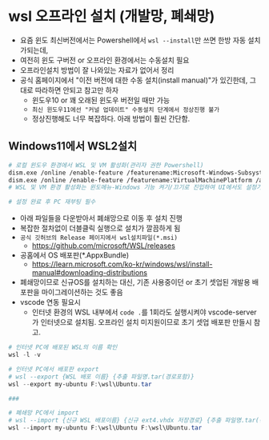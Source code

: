 # wsl 오프라인 설치 (개발망, 폐쇄망)

- 요즘 윈도 최신버전에서는 Powershell에서 `wsl --install`만 쓰면 한방 자동 설치가되는데,
- 여전히 윈도 구버전 or 오프라인 환경에서는 수동설치 필요
- 오프라인설치 방법이 잘 나와있는 자료가 없어서 정리
- 공식 홈페이지에서 "이전 버전에 대한 수동 설치(install manual)"가 있긴한데, 그대로 따라하면 안되고 참고만 하자
  - 윈도우10 or 꽤 오래된 윈도우 버전일 때만 가능
  - `최신 윈도우11에선 "커널 업데이트" 수동설치 단계에서 정상진행 불가`
  - 정상진행해도 너무 복잡하다. 아래 방법이 훨씬 간단함.

## Windows11에서 WSL2설치

```sh
# 로컬 윈도우 환경에서 WSL 및 VM 활성화(관리자 권한 Powershell)
dism.exe /online /enable-feature /featurename:Microsoft-Windows-Subsystem-Linux /all /norestart
dism.exe /online /enable-feature /featurename:VirtualMachinePlatform /all /norestart
# WSL 및 VM 환경 활성화는 윈도메뉴-Windows 기능 켜기/끄기로 진입하여 UI에서도 설정가능하다.(VM만 활성화돼있어도 WSL2설치 및 사용엔 문제없음)

# 설정 완료 후 PC 재부팅 필수
```

- 아래 파일들을 다운받아서 폐쇄망으로 이동 후 설치 진행
- 복잡한 절차없이 더블클릭 실행으로 설치가 깔끔하게 됨
- `공식 깃허브의 Release 페이지에서 wsl설치파일(*.msi)`
  - https://github.com/microsoft/WSL/releases
- 공홈에서 OS 배포판(*.AppxBundle)
  - https://learn.microsoft.com/ko-kr/windows/wsl/install-manual#downloading-distributions
- 폐쇄망이므로 신규OS를 설치하는 대신, 기존 사용중이던 or 초기 셋업된 개발용 배포판을 마이그레이션하는 것도 좋음
- vscode 연동 필요시
  - 인터넷 환경의 WSL 내부에서 `code .`를 1회라도 실행시켜야 vscode-server가 인터넷으로 설치됨. 오프라인 설치 미지원이므로 초기 셋업 배포판 만들시 참고.

```powershell
# 인터넷 PC에 배포된 WSL의 이름 확인
wsl -l -v

# 인터넷 PC에서 배포판 export
# wsl --export {WSL 배포 이름} {추출 파일명.tar(경로포함)}
wsl --export my-ubuntu F:\wsl\Ubuntu.tar

###

# 폐쇄망 PC에서 import
# wsl --import {신규 WSL 배포이름} {신규 ext4.vhdx 저장경로} {추출 파일명.tar(경로포함)}
wsl --import my-ubuntu F:\wsl\Ubuntu F:\wsl\Ubuntu.tar
```
